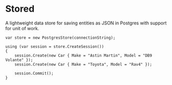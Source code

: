 Stored
======

A lightweight data store for saving entities as JSON in Postgres with support for unit of work.

```
var store = new PostgresStore(connectionString);

using (var session = store.CreateSession())
{
    session.Create(new Car { Make = "Astin Martin", Model = "DB9 Volante" });
    session.Create(new Car { Make = "Toyota", Model = "Rav4" });
    
    session.Commit();
}
```
